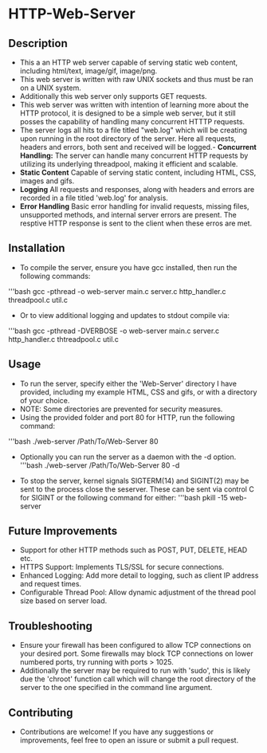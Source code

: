 # HTTP-Web-Server

## Description
- This a an HTTP web server capable of serving static web content, including html/text, image/gif, image/png.
- This web server is written with raw UNIX sockets and thus must be ran on a UNIX system.
- Additionally this web server only supports GET requests.
- This web server was written with intention of learning more about the HTTP protocol, it is designed to be a simple web server, but it still posses the capability of handling many concurrent HTTTP requests.
- The server logs all hits to a file titled "web.log" which will be creating upon running in the root directory of the server. Here all requests, headers and errors, both sent and received will be logged.- **Concurrent Handling:** The server can handle many concurrent HTTP requests by utilizing its underlying threadpool, making it efficient and scalable.
- **Static Content** Capable of serving static content, including HTML, CSS, images and gifs.
- **Logging** All requests and responses, along with headers and errors are recorded in a file titled 'web.log' for analysis.
- **Error Handling** Basic error handling for invalid requests, missing files, unsupported methods, and internal server errors are present. The resptive HTTP response is sent to the client when these erros are met.

## Installation

- To compile the server, ensure you have gcc installed, then run the following commands:

'''bash
gcc -pthread -o web-server main.c server.c http_handler.c threadpool.c util.c
- Or to view additional logging and updates to stdout compile via:

'''bash 
gcc -pthread -DVERBOSE -o web-server main.c server.c http_handler.c thtreadpool.c util.c

## Usage

- To run the server, specify either the 'Web-Server' directory I have provided, including my example HTML, CSS and gifs, or with a directory of your choice.
- NOTE: Some directories are prevented for security measures.
- Using the provided folder and port 80 for HTTP, run the following command:

'''bash
./web-server /Path/To/Web-Server 80

- Optionally you can run the server as a daemon with the -d option.
'''bash
./web-server /Path/To/Web-Server 80 -d

- To stop the server, kernel signals SIGTERM(14) and SIGINT(2) may be sent to the process close the seserver. These can be sent via control C for SIGINT or the following command for either:
'''bash 
pkill -15 web-server

## Future Improvements 

- Support for other HTTP methods such as POST, PUT, DELETE, HEAD etc.
- HTTPS Support: Implements TLS/SSL for secure connections.
- Enhanced Logging: Add more detail to logging, such as client IP address and request times.
- Configurable Thread Pool: Allow dynamic adjustment of the thread pool size based on server load.

## Troubleshooting

- Ensure your firewall has been configured to allow TCP connections on your desired port. Some firewalls may block TCP connections on lower numbered ports, try running with ports > 1025.
- Additionally the server may be required to run with 'sudo', this is likely due the 'chroot' function call which will change the root directory of the server to the one specified in the command line argument.

## Contributing
- Contributions are welcome! If you have any suggestions or improvements, feel free to open an issure or submit a pull request.
